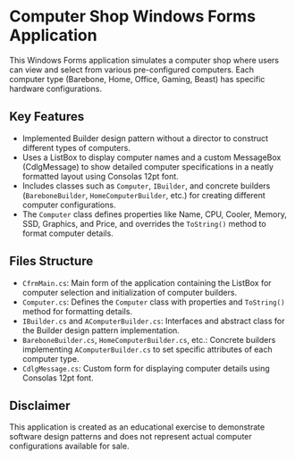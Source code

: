# Computer Shop Windows Forms Application

This Windows Forms application simulates a computer shop where users can view and select from various pre-configured computers. Each computer type (Barebone, Home, Office, Gaming, Beast) has specific hardware configurations.

## Key Features

- Implemented Builder design pattern without a director to construct different types of computers.
- Uses a ListBox to display computer names and a custom MessageBox (CdlgMessage) to show detailed computer specifications in a neatly formatted layout using Consolas 12pt font.
- Includes classes such as `Computer`, `IBuilder`, and concrete builders (`BareboneBuilder`, `HomeComputerBuilder`, etc.) for creating different computer configurations.
- The `Computer` class defines properties like Name, CPU, Cooler, Memory, SSD, Graphics, and Price, and overrides the `ToString()` method to format computer details.

## Files Structure

- `CfrmMain.cs`: Main form of the application containing the ListBox for computer selection and initialization of computer builders.
- `Computer.cs`: Defines the `Computer` class with properties and `ToString()` method for formatting details.
- `IBuilder.cs` and `AC‌​omputerBuilder.cs`: Interfaces and abstract class for the Builder design pattern implementation.
- `BareboneBuilder.cs`, `HomeComputerBuilder.cs`, etc.: Concrete builders implementing `AC‌​omputerBuilder.cs` to set specific attributes of each computer type.
- `CdlgMessage.cs`: Custom form for displaying computer details using Consolas 12pt font.

## Disclaimer

This application is created as an educational exercise to demonstrate software design patterns and does not represent actual computer configurations available for sale.


